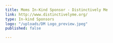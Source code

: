 ```yaml
---
title: Moms In-Kind Sponsor - Distinctively Me
link: http://www.distinctivelyme.org/
type: In-kind Sponsors
logo: "/uploads/DM Logo_preview.jpeg"
published: false

---
```


